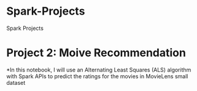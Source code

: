 # Spark-Projects
Spark Projects
# Project 2: Moive Recommendation
*In this notebook, I will use an Alternating Least Squares (ALS) algorithm with Spark APIs to predict the ratings for the movies in MovieLens small dataset

